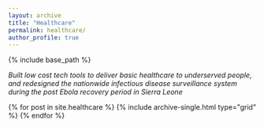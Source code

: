 ```yaml
---
layout: archive
title: "Healthcare"
permalink: healthcare/
author_profile: true
---
```

{% include base_path %}


*Built low cost tech tools to deliver basic healthcare to underserved people, 
and redesigned the nationwide infectious disease surveillance system 
during the post Ebola recovery period in Sierra Leone*

<!-- <figure class="half">
  <a href="/healthcare" target="_blank"> 
    <img src="/images/koldokta.png">
  </a>
   <a href="/healthcare" target="_blank">
    <img src="/images/teamimage2.jpg">
   </a>
</figure>  -->

<div class="grid__wrapper">
  {% for post in site.healthcare %}
    {% include archive-single.html type="grid" %}
  {% endfor %}
</div>